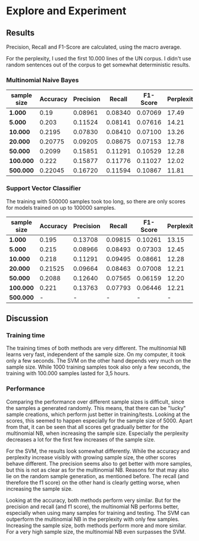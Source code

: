 # Explore and Experiment
## Results
Precision, Recall and F1-Score are calculated, using the macro average.

For the perplexity, I used the first 10.000 lines of the UN corpus.
I didn't use random sentences out of the corpus to get somewhat deterministic results.

### Multinomial Naive Bayes
| sample size | Accuracy | Precision | Recall  | F1-Score | Perplexity |
|-------------|----------|-----------|---------|----------|------------|
| **1.000**   | 0.19     | 0.08961   | 0.08340 | 0.07069  | 17.49      |
| **5.000**   | 0.203    | 0.11524   | 0.08141 | 0.07616  | 14.21      |
| **10.000**  | 0.2195   | 0.07830   | 0.08410 | 0.07100  | 13.26      |
| **20.000**  | 0.20775  | 0.09205   | 0.08675 | 0.07153  | 12.78      |
| **50.000**  | 0.2099   | 0.15851   | 0.11291 | 0.10529  | 12.28      |
| **100.000** | 0.222    | 0.15877   | 0.11776 | 0.11027  | 12.02      |
| **500.000** | 0.22045  | 0.16720   | 0.11594 | 0.10867  | 11.81      |


### Support Vector Classifier
The training with 500000 samples took too long, so there are only scores for models
trained on up to 100000 samples.

| sample size | Accuracy | Precision | Recall  | F1-Score | Perplexity |
|-------------|----------|-----------|---------|----------|------------|
| **1.000**   | 0.195    | 0.13708   | 0.09815 | 0.10261  | 13.15      |
| **5.000**   | 0.215    | 0.08966   | 0.08493 | 0.07303  | 12.45      |
| **10.000**  | 0.218    | 0.11291   | 0.09495 | 0.08661  | 12.28      |
| **20.000**  | 0.21525  | 0.09664   | 0.08463 | 0.07008  | 12.21      |
| **50.000**  | 0.2088   | 0.12640   | 0.07565 | 0.06159  | 12.20      |
| **100.000** | 0.221    | 0.13763   | 0.07793 | 0.06446  | 12.21      |
| **500.000** | -        | -         | -       | -        | -          |


## Discussion
### Training time
The training times of both methods are very different. The multinomial NB learns very fast, independent of
the sample size. On my computer, it took only a few seconds. The SVM on the other hand depends very much on
the sample size. While 1000 training samples took also only a few seconds, the training with 100.000 samples
lasted for 3,5 hours.

### Performance
Comparing the performance over different sample sizes is difficult, since the samples a generated randomly.
This means, that there can be "lucky" sample creations, which perform just better in training/tests. Looking at the
scores, this seemed to happen especially for the sample size of 5000.
Apart from that, it can be seen that all scores get gradually better for the multinomial NB, when increasing the sample size.
Especially the perplexity decreases a lot for the first few increases of the sample size.

For the SVM, the results look somewhat differently. While the accuracy and perplexity increase visibly with growing
sample size, the other scores behave different. The precision seems also to get better with more samples, but this 
is not as clear as for the multinomial NB. Reasons for that may also lie on the random sample generation, as mentioned before.
The recall (and therefore the f1 score) on the other hand is clearly getting worse, when increasing the sample size.

Looking at the accuracy, both methods perform very similar. But for the precision and recall (and f1 score), the multinomial
NB performs better, especially when using many samples for training and testing.
The SVM can outperform the multinomial NB in the perplexity with only few samples. Increasing the sample size, both methods
perform more and more similar. For a very high sample size, the multinomial NB even surpasses the SVM.